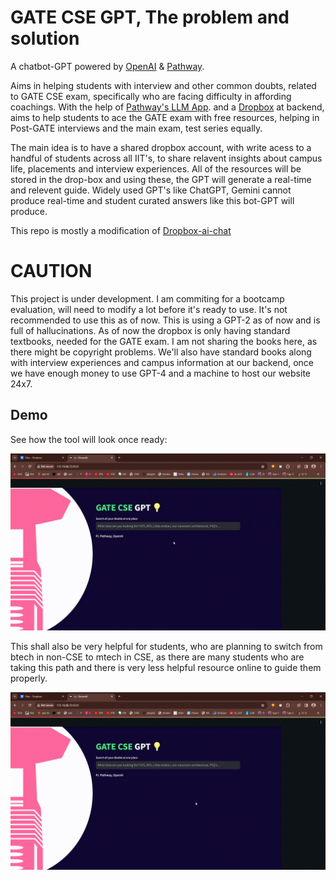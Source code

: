 # GATE CSE GPT, The problem and solution

A chatbot-GPT powered by [OpenAI](https://openai.com/) & [Pathway](https://pathway.com/).

Aims in helping students with interview and other common doubts, related to GATE CSE exam, specifically who are facing difficulty in affording coachings.
With the help of [Pathway's LLM App](https://github.com/pathwaycom/llm-app). and a [Dropbox](https://dropbox.com/) at backend, aims to help students to ace the GATE exam with free resources, helping in Post-GATE interviews and the main exam, test series equally.

The main idea is to have a shared dropbox account, with write acess to a handful of students across all IIT's, to share relavent insights about campus life, placements and interview experiences.
All of the resources will be stored in the drop-box and using these, the GPT will generate a real-time and relevent guide. 
Widely used GPT's like ChatGPT, ‎Gemini cannot produce real-time and student curated answers like this bot-GPT will produce.


This repo is mostly a modification of [Dropbox-ai-chat](https://github.com/pathway-labs/dropbox-ai-chat/tree/main)

# CAUTION
This project is under development. I am commiting for a bootcamp evaluation, will need to modify a lot before it's ready to use.
It's not recommended to use this as of now. This is using a GPT-2 as of now and is full of hallucinations. 
As of now the dropbox is only having standard textbooks, needed for the GATE exam.
I am not sharing the books here, as there might be copyright problems.
We'll also have standard books along with interview experiences and campus information at our backend, once we have enough money to use GPT-4 and a machine to host our website 24x7.

## Demo

See how the tool will look once ready:

<img src="assets/gif1.gif" alt="Image" width="600"/>

This shall also be very helpful for students, who are planning to switch from btech in non-CSE to mtech in CSE, as there are many students who are taking this path and there is very less helpful resource online to guide them properly.

<img src="assets/gif2.gif" alt="Image" width="600"/>

